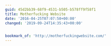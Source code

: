 ```yaml
---
guid: 45d2bb39-68f9-4531-b505-b578ff9f58f1
title: Motherfucking Website
date: '2016-04-25T07:07:50+00:00'
changed: '2019-09-24T14:35:43+00:00'


bookmark_of: 'http://motherfuckingwebsite.com/'
---
```




